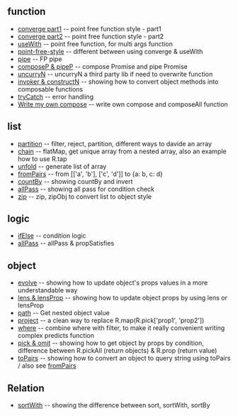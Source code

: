 
## function
* [converge part1](./function/converge.js) -- point free function style - part1
* [converge part2](./function/converge2.js) -- point free function style - part2
* [useWith](./function/useWith.js) -- point free function, for multi args function
* [point-free-style](./function/point_free.md) -- different between using converge & useWith
* [pipe](./function/pipe.js) -- FP pipe
* [composeP & pipeP](./function/composeP.js) -- compose Promise and pipe Promise
* [uncurryN](./function/uncurryN.js) -- uncurryN a third party lib if need to overwrite function
* [invoker & constructN](function/invoker.html) -- showing how to convert object methods into composable functions 
* [tryCatch](./function/tryCatch.js) -- error handling
* [Write my own compose](./function/custom-compose.js) -- write own compose and composeAll function

## list
* [partition](./list/partition.js) -- filter, reject, partition, different ways to davide an array
* [chain](./list/chain.js) -- flatMap, get unique array from a nested array, also an example how to use R.tap
* [unfold](./list/unfold.js) -- generate list of array
* [fromPairs](./list/fromPairs.js) -- from [['a', 'b'], ['c', 'd']] to {a: b, c: d}
* [countBy](./list/countBy.js) -- showing countBy and invert 
* [allPass](./list/allPass.js) -- showing all pass for condition check
* [zip](./list/zip.js) -- zip, zipObj to convert list to object style

## logic
* [ifElse](./logic/ifElse.js) -- condition logic
* [allPass](./logic/allPass.js) -- allPass & propSatisfies

## object
* [evolve](./object/evolve.js) -- showing how to update object's props values in a more understandable way
* [lens & lensProp](./object/lens.js) -- showing how to update object props by using lens or lensProp
* [path](./object/path.js) -- Get nested object value
* [project](./object/project.js) -- a clean way to replace R.map(R.pick['prop1', 'prop2'])
* [where](./object/where.js) -- combine where with filter, to make it really convenient writing complex predicts function
* [pick & omit](./object/pick.js) -- showing how to get object by props by condition, difference between R.pickAll (return objects) & R.prop (return value)
* [toPairs](./object/toPairs.js) -- showing how to convert an object to query string using toPairs / also see [fromPairs](./list/fromPairs.js)

## Relation
* [sortWith](./relation/sortWith.js) -- showing the difference between sort, sortWith, sortBy
